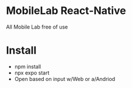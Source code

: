 # MobileLab React-Native
All Mobile Lab free of use

# Install
  - npm install
  - npx expo start
  - Open based on input w/Web or a/Andriod

